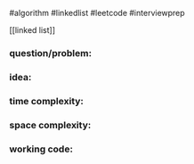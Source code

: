 #algorithm
#linkedlist
#leetcode
#interviewprep

[[linked list]]

### question/problem: 

### idea:

### time complexity:

### space complexity:

### working code:
``` python

```

